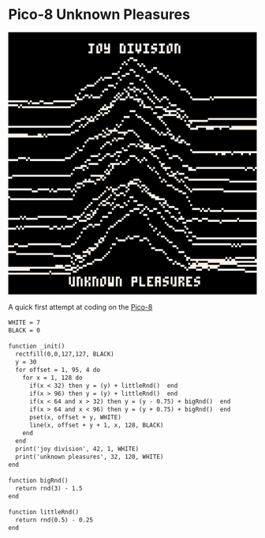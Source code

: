 # Pico-8 Unknown Pleasures

![Pico-8 Unknown Pleasures Image](screenshot1.png)

A quick first attempt at coding on the [Pico-8](https://www.lexaloffle.com/pico-8.php)

```
WHITE = 7
BLACK = 0

function _init()
  rectfill(0,0,127,127, BLACK)
  y = 30
  for offset = 1, 95, 4 do
    for x = 1, 128 do
      if(x < 32) then y = (y) + littleRnd()  end
      if(x > 96) then y = (y) + littleRnd()  end
      if(x < 64 and x > 32) then y = (y - 0.75) + bigRnd()  end
      if(x > 64 and x < 96) then y = (y + 0.75) + bigRnd()  end
      pset(x, offset + y, WHITE)
      line(x, offset + y + 1, x, 128, BLACK)
    end
  end
  print('joy division', 42, 1, WHITE)
  print('unknown pleasures', 32, 120, WHITE)
end

function bigRnd()
  return rnd(3) - 1.5
end

function littleRnd()
  return rnd(0.5) - 0.25
end

```
